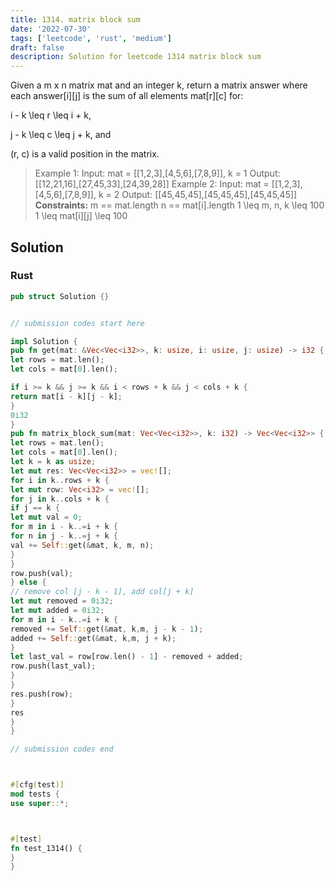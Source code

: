 ```yaml
---
title: 1314. matrix block sum
date: '2022-07-30'
tags: ['leetcode', 'rust', 'medium']
draft: false
description: Solution for leetcode 1314 matrix block sum
---
```




Given a m x n matrix mat and an integer k, return a matrix answer where each answer[i][j] is the sum of all elements mat[r][c] for:



i - k <TeX>\leq</TeX> r <TeX>\leq</TeX> i + k,

j - k <TeX>\leq</TeX> c <TeX>\leq</TeX> j + k, and

(r, c) is a valid position in the matrix.





>   Example 1:
>   Input: mat <TeX>=</TeX> [[1,2,3],[4,5,6],[7,8,9]], k <TeX>=</TeX> 1
>   Output: [[12,21,16],[27,45,33],[24,39,28]]
>   Example 2:
>   Input: mat <TeX>=</TeX> [[1,2,3],[4,5,6],[7,8,9]], k <TeX>=</TeX> 2
>   Output: [[45,45,45],[45,45,45],[45,45,45]]
**Constraints:**
>   	m <TeX>=</TeX><TeX>=</TeX> mat.length
>   	n <TeX>=</TeX><TeX>=</TeX> mat[i].length
>   	1 <TeX>\leq</TeX> m, n, k <TeX>\leq</TeX> 100
>   	1 <TeX>\leq</TeX> mat[i][j] <TeX>\leq</TeX> 100


## Solution


### Rust
```rust
pub struct Solution {}


// submission codes start here

impl Solution {
pub fn get(mat: &Vec<Vec<i32>>, k: usize, i: usize, j: usize) -> i32 {
let rows = mat.len();
let cols = mat[0].len();

if i >= k && j >= k && i < rows + k && j < cols + k {
return mat[i - k][j - k];
}
0i32
}
pub fn matrix_block_sum(mat: Vec<Vec<i32>>, k: i32) -> Vec<Vec<i32>> {
let rows = mat.len();
let cols = mat[0].len();
let k = k as usize;
let mut res: Vec<Vec<i32>> = vec![];
for i in k..rows + k {
let mut row: Vec<i32> = vec![];
for j in k..cols + k {
if j == k {
let mut val = 0;
for m in i - k..=i + k {
for n in j - k..=j + k {
val += Self::get(&mat, k, m, n);
}
}
row.push(val);
} else {
// remove col [j - k - 1], add col[j + k]
let mut removed = 0i32;
let mut added = 0i32;
for m in i - k..=i + k {
removed += Self::get(&mat, k,m, j - k - 1);
added += Self::get(&mat, k,m, j + k);
}
let last_val = row[row.len() - 1] - removed + added;
row.push(last_val);
}
}
res.push(row);
}
res
}
}

// submission codes end



#[cfg(test)]
mod tests {
use super::*;



#[test]
fn test_1314() {
}
}

```
